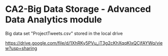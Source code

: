 # CA2-Big Data Storage - Advanced Data Analytics module

Big data set "ProjectTweets.csv" stored in the local drive

https://drive.google.com/file/d/1XhRKy5PVu_iT3g2cKhXqqKIxQCjfAYWq/view?usp=sharing
